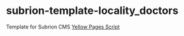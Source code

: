 # subrion-template-locality_doctors
Template for Subrion CMS [Yellow Pages Script](http://www.subrion.com/product/yellow-pages-script.html)
